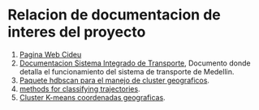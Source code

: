 # Relacion de documentacion de interes del proyecto

   1. [Pagina Web Cideu](https://www.cideu.org/)
   2. [Documentacion Sistema Integrado de Transporte](https://www.cideu.org/proyecto/sistema-integrado-transporte-del-valle-de-aburra-sitva/), Documento donde detalla el funcionamiento del sistema de transporte de Medellin.
   3. [Paquete hdbscan para el manejo de cluster geograficos](https://hdbscan.readthedocs.io/en/latest/soft_clustering_explanation.html).
   4. [methods for classifying trajectories](https://journals.openedition.org/cybergeo/27035).
   5. [Cluster K-means coordenadas geograficas](https://levelup.gitconnected.com/clustering-gps-co-ordinates-forming-regions-4f50caa7e4a1).
